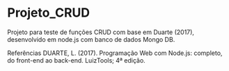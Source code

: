 # Projeto_CRUD
Projeto para teste de funções CRUD com base em Duarte (2017), desenvolvido em node.js com banco de dados Mongo DB.

Referências
DUARTE, L. (2017). Programação Web com Node.js: completo, do front-end ao back-end.  LuizTools; 4ª edição.
